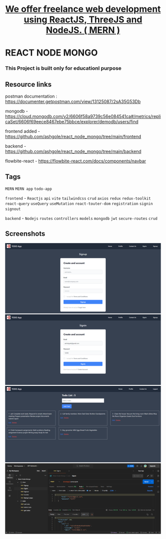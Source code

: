 <h1 align='center'>
<a href="https://ashabb.netlify.app/">  We offer freelance web development using ReactJS, ThreeJS and NodeJS. ( MERN )</a>
</h1>

# REACT NODE MONGO

### This Project is built only for educationl purpose

## Resource links

postman documentation : https://documenter.getpostman.com/view/13125087/2sA35G53Db

mongodb - https://cloud.mongodb.com/v2/6606f58a9739c56e084541ca#/metrics/replicaSet/6606f69eece8467ebe75bbce/explorer/demodb/users/find


frontend added - https://github.com/ashgole/react_node_mongo/tree/main/frontend

backend - https://github.com/ashgole/react_node_mongo/tree/main/backend

flowbite-react - https://flowbite-react.com/docs/components/navbar


## Tags

`MERN` `MERN app` `todo-app`

`frontend` - `Reactjs` `api` `vite` `tailwindcss` `crud` `axios` `redux` `redux-toolkit` `react-query` `useQuery` `useMutation` `react-touter-dom` `registration` `signin` `signout`

`backend` - `Nodejs` `routes` `controllers` `models` `mongodb` `jwt` `secure-routes` `crud`

## Screenshots

![Signup 1](https://github.com/ashgole/react_node_mongo/blob/main/public/screenshots/1.png)
![Signin 2](https://github.com/ashgole/react_node_mongo/blob/main/public/screenshots/2.png)
![Homepage 3](https://github.com/ashgole/react_node_mongo/blob/main/public/screenshots/3.png)
![Postman 3](https://github.com/ashgole/react_node_mongo/blob/main/public/screenshots/4.png)
